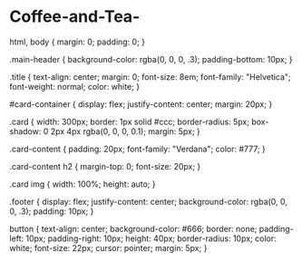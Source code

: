 # Coffee-and-Tea-
html,
body {
    margin: 0;
    padding: 0;
}

.main-header {
    background-color: rgba(0, 0, 0, .3);
    padding-bottom: 10px;
}

.title {
    text-align: center;
    margin: 0;
    font-size: 8em;
    font-family: "Helvetica";
    font-weight: normal;
    color: white;
}

#card-container {
    display: flex;
    justify-content: center;
    margin: 20px;
}

.card {
    width: 300px;
    border: 1px solid #ccc;
    border-radius: 5px;
    box-shadow: 0 2px 4px rgba(0, 0, 0, 0.1);
    margin: 5px;
}

.card-content {
    padding: 20px;
    font-family: "Verdana";
    color: #777;
}

.card-content h2 {
    margin-top: 0;
    font-size: 20px;
}

.card img {
    width: 100%;
    height: auto;
}

.footer {
    display: flex;
    justify-content: center;
    background-color: rgba(0, 0, 0, .3);
    padding: 10px;
}

button {
    text-align: center;
    background-color: #666;
    border: none;
    padding-left: 10px;
    padding-right: 10px;
    height: 40px;
    border-radius: 10px;
    color: white;
    font-size: 22px;
    cursor: pointer;
    margin: 5px;
}
